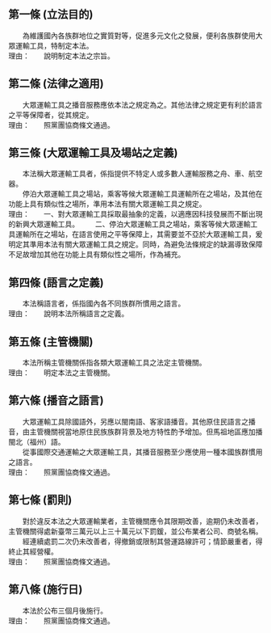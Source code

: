 第一條 (立法目的)
-----------------
　　為維護國內各族群地位之實質對等，促進多元文化之發展，便利各族群使用大眾運輸工具，特制定本法。  
理由：　　說明制定本法之宗旨。

第二條 (法律之適用)
-------------------
　　大眾運輸工具之播音服務應依本法之規定為之。其他法律之規定更有利於語言之平等保障者，從其規定。  
理由：　　照黨團協商條文通過。

第三條 (大眾運輸工具及場站之定義)
---------------------------------
　　本法稱大眾運輸工具者，係指提供不特定人或多數人運輸服務之舟、車、航空器。  
　　停泊大眾運輸工具之場站，乘客等候大眾運輸工具運輸所在之場站，及其他在功能上具有類似性之場所，準用本法有關大眾運輸工具之規定。  
理由：　　一、對大眾運輸工具採取最抽象的定義，以適應因科技發展而不斷出現的新興大眾運輸工具。
　　二、停泊大眾運輸工具之場站，乘客等候大眾運輸工具運輸所在之場站，在語言使用之平等保障上，其需要並不亞於大眾運輸工具，爰明定其準用本法有關大眾運輸工具之規定。同時，為避免法條規定的缺漏導致保障不足故增加其他在功能上具有類似性之場所，作為補充。

第四條 (語言之定義)
-------------------
　　本法稱語言者，係指國內各不同族群所慣用之語言。  
理由：　　說明本法所稱語言之定義。

第五條 (主管機關)
-----------------
　　本法所稱主管機關係指各類大眾運輸工具之法定主管機關。  
理由：　　明定本法之主管機關。

第六條 (播音之語言)
-------------------
　　大眾運輸工具除國語外，另應以閩南語、客家語播音。其他原住民語言之播音，由主管機關視當地原住民族族群背景及地方特性酌予增加。但馬祖地區應加播閩北（福州）語。  
　　從事國際交通運輸之大眾運輸工具，其播音服務至少應使用一種本國族群慣用之語言。  
理由：　　照黨團協商條文通過。

第七條 (罰則)
-------------
　　對於違反本法之大眾運輸業者，主管機關應令其限期改善，逾期仍未改善者，主管機關得處新臺幣三萬元以上三十萬元以下罰鍰，並公布業者公司、商號名稱。  
　　經連續處罰二次仍未改善者，得撤銷或限制其營運路線許可；情節嚴重者，得終止其經營權。  
理由：　　照黨團協商條文通過。

第八條 (施行日)
---------------
　　本法於公布三個月後施行。  
理由：　　照黨團協商條文通過。